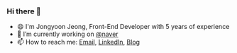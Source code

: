 ### Hi there 👋

- 😄 I'm Jongyoon Jeong, Front-End Developer with 5 years of experience
- 🔭 I’m currently working on [@naver](https://github.com/naver)
- 📫 How to reach me: [Email](mailto:wormwlrm13@gmail.com), [LinkedIn](https://www.linkedin.com/in/wormwlrm/), [Blog](https://wormwlrm.github.io/)
